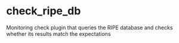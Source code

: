 # check_ripe_db
Monitoring check plugin that queries the RIPE database and checks whether its results match the expectations

